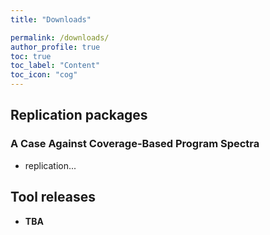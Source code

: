 ```yaml
---
title: "Downloads"

permalink: /downloads/
author_profile: true
toc: true
toc_label: "Content"
toc_icon: "cog"
---
```


## Replication packages

### A Case Against Coverage-Based Program Spectra

- replication...

## Tool releases

- **TBA**
